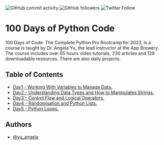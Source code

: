
<p>
<img alt="GitHub commit activity" src="https://img.shields.io/github/commit-activity/w/LinaYorda/100-Days-Of-Python-Code">
<img alt="GitHub followers" src="https://img.shields.io/github/followers/LinaYorda?style=social">
<img alt="Twitter Follow" src="https://img.shields.io/twitter/follow/GirlsCanInvest2?style=social">
</p>

# 100 Days of Python Code

100 Days of Code: The Complete Python Pro Bootcamp for 2023, is a course is taught by Dr. Angela Yu, the lead instructor at the App Brewery. The course includes over 65 hours video tutorials, 230 articles and 129 downloadable resources. There are also daily projects. 

## Table of Contents
* [Day1 - Working With Variables to Manage Data.](https://github.com/LinaYorda/100-Days-Of-Python-Code/tree/main/Day1)
* [Day2 - Understanding Data Types and How to Manipulates Strings.](https://github.com/LinaYorda/100-Days-Of-Python-Code/tree/main/Day2)
* [Day3 - Control Flow and Logical Operators.](https://github.com/LinaYorda/100-Days-Of-Python-Code/tree/main/Day3)
* [Day4 - Randomisation and Python Lists.](https://github.com/LinaYorda/100-Days-Of-Python-Code/tree/main/Day4)
* [Day5 - Python Loops.](https://github.com/LinaYorda/100-Days-Of-Python-Code/tree/main/Day5)

## Authors

- [@yu_angela](https://twitter.com/yu_angela)